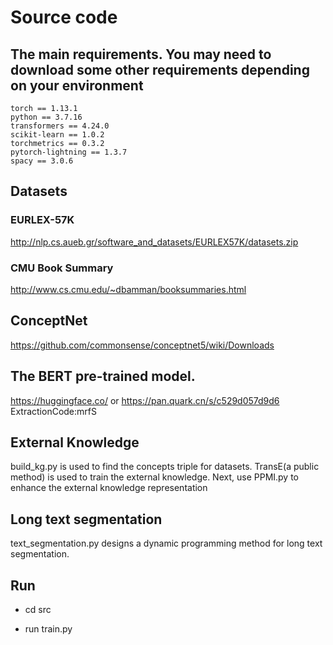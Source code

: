 # Source code
## The main requirements. You may need to download some other requirements depending on your environment
```
torch == 1.13.1
python == 3.7.16
transformers == 4.24.0
scikit-learn == 1.0.2
torchmetrics == 0.3.2
pytorch-lightning == 1.3.7
spacy == 3.0.6
```
## Datasets
### EURLEX-57K
http://nlp.cs.aueb.gr/software_and_datasets/EURLEX57K/datasets.zip
### CMU Book Summary
http://www.cs.cmu.edu/~dbamman/booksummaries.html

## ConceptNet
https://github.com/commonsense/conceptnet5/wiki/Downloads

## The BERT pre-trained model.
https://huggingface.co/ or https://pan.quark.cn/s/c529d057d9d6  ExtractionCode:mrfS

## External Knowledge
build_kg.py is used to find the concepts triple for datasets.
TransE(a public method) is used to train the external knowledge.
Next, use PPMI.py to enhance the external knowledge representation

## Long text segmentation

text_segmentation.py designs a dynamic programming method for long text segmentation.

## Run
* cd src

* run train.py


